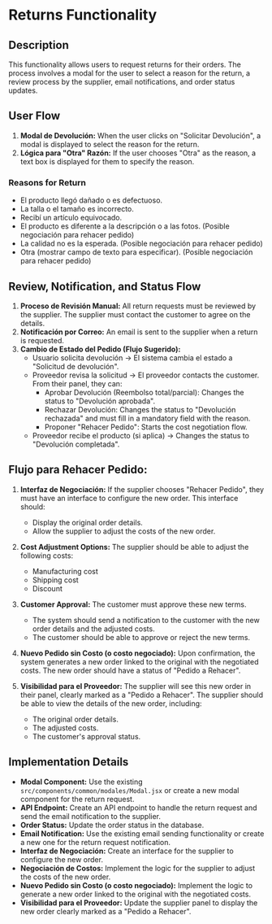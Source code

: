 # Returns Functionality

## Description
This functionality allows users to request returns for their orders. The process involves a modal for the user to select a reason for the return, a review process by the supplier, email notifications, and order status updates.

## User Flow
1.  **Modal de Devolución:** When the user clicks on "Solicitar Devolución", a modal is displayed to select the reason for the return.
2.  **Lógica para "Otra" Razón:** If the user chooses "Otra" as the reason, a text box is displayed for them to specify the reason.

### Reasons for Return
*   El producto llegó dañado o es defectuoso.
*   La talla o el tamaño es incorrecto.
*   Recibí un artículo equivocado.
*   El producto es diferente a la descripción o a las fotos. (Posible negociación para rehacer pedido)
*   La calidad no es la esperada. (Posible negociación para rehacer pedido)
*   Otra (mostrar campo de texto para especificar). (Posible negociación para rehacer pedido)

## Review, Notification, and Status Flow
1.  **Proceso de Revisión Manual:** All return requests must be reviewed by the supplier. The supplier must contact the customer to agree on the details.
2.  **Notificación por Correo:** An email is sent to the supplier when a return is requested.
3.  **Cambio de Estado del Pedido (Flujo Sugerido):**
    *   Usuario solicita devolución -> El sistema cambia el estado a "Solicitud de devolución".
    *   Proveedor revisa la solicitud -> El proveedor contacts the customer. From their panel, they can:
        *   Aprobar Devolución (Reembolso total/parcial): Changes the status to "Devolución aprobada".
        *   Rechazar Devolución: Changes the status to "Devolución rechazada" and must fill in a mandatory field with the reason.
        *   Proponer "Rehacer Pedido": Starts the cost negotiation flow.
    *   Proveedor recibe el producto (si aplica) -> Changes the status to "Devolución completada".

## Flujo para Rehacer Pedido:
1.  **Interfaz de Negociación:** If the supplier chooses "Rehacer Pedido", they must have an interface to configure the new order. This interface should:
    *   Display the original order details.
    *   Allow the supplier to adjust the costs of the new order.

2.  **Cost Adjustment Options:** The supplier should be able to adjust the following costs:
    *   Manufacturing cost
    *   Shipping cost
    *   Discount

3.  **Customer Approval:** The customer must approve these new terms.
    *   The system should send a notification to the customer with the new order details and the adjusted costs.
    *   The customer should be able to approve or reject the new terms.

4.  **Nuevo Pedido sin Costo (o costo negociado):** Upon confirmation, the system generates a new order linked to the original with the negotiated costs. The new order should have a status of "Pedido a Rehacer".

5.  **Visibilidad para el Proveedor:** The supplier will see this new order in their panel, clearly marked as a "Pedido a Rehacer". The supplier should be able to view the details of the new order, including:
    *   The original order details.
    *   The adjusted costs.
    *   The customer's approval status.

## Implementation Details
*   **Modal Component:** Use the existing `src/components/common/modales/Modal.jsx` or create a new modal component for the return request.
*   **API Endpoint:** Create an API endpoint to handle the return request and send the email notification to the supplier.
*   **Order Status:** Update the order status in the database.
*   **Email Notification:** Use the existing email sending functionality or create a new one for the return request notification.
*   **Interfaz de Negociación:** Create an interface for the supplier to configure the new order.
*   **Negociación de Costos:** Implement the logic for the supplier to adjust the costs of the new order.
*   **Nuevo Pedido sin Costo (o costo negociado):** Implement the logic to generate a new order linked to the original with the negotiated costs.
*   **Visibilidad para el Proveedor:** Update the supplier panel to display the new order clearly marked as a "Pedido a Rehacer".
